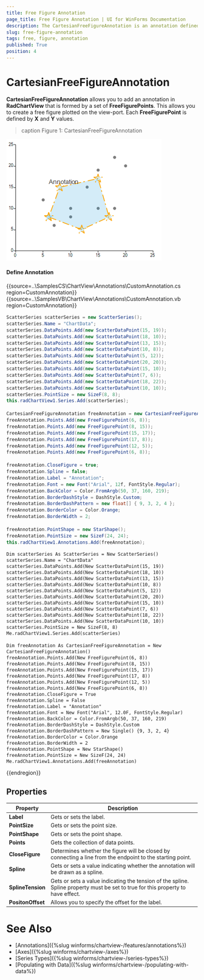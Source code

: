```yaml
---
title: Free Figure Annotation
page_title: Free Figure Annotation | UI for WinForms Documentation
description: The CartesianFreeFigureAnnotation is an annotation defined by a set of data points to form a free figure.
slug: free-figure-annotation
tags: free, figure, annotation
published: True
position: 4 
---
```


# CartesianFreeFigureAnnotation

**CartesianFreeFigureAnnotation** allows you to add an annotation in **RadChartView** that is formed by a set of **FreeFigurePoints**. This allows you to create a free figure plotted on the view-port. Each **FreeFigurePoint** is defined by **X** and **Y** values. 

>caption Figure 1: CartesianFreeFigureAnnotation

![free-figure-annotation 001](images/free-figure-annotation001.png)

#### Define Annotation

{{source=..\SamplesCS\ChartView\Annotations\CustomAnnotation.cs region=CustomAnnotation}} 
{{source=..\SamplesVB\ChartView\Annotations\CustomAnnotation.vb region=CustomAnnotation}} 

````C#
ScatterSeries scatterSeries = new ScatterSeries();
scatterSeries.Name = "ChartData";
scatterSeries.DataPoints.Add(new ScatterDataPoint(15, 19));
scatterSeries.DataPoints.Add(new ScatterDataPoint(18, 10));
scatterSeries.DataPoints.Add(new ScatterDataPoint(13, 15));
scatterSeries.DataPoints.Add(new ScatterDataPoint(10, 8));
scatterSeries.DataPoints.Add(new ScatterDataPoint(5, 12));
scatterSeries.DataPoints.Add(new ScatterDataPoint(20, 20));
scatterSeries.DataPoints.Add(new ScatterDataPoint(15, 10));
scatterSeries.DataPoints.Add(new ScatterDataPoint(7, 6));
scatterSeries.DataPoints.Add(new ScatterDataPoint(18, 22));
scatterSeries.DataPoints.Add(new ScatterDataPoint(10, 10));
scatterSeries.PointSize = new SizeF(8, 8);
this.radChartView1.Series.Add(scatterSeries);

CartesianFreeFigureAnnotation freeAnnotation = new CartesianFreeFigureAnnotation();
freeAnnotation.Points.Add(new FreeFigurePoint(6, 8));
freeAnnotation.Points.Add(new FreeFigurePoint(8, 15));
freeAnnotation.Points.Add(new FreeFigurePoint(15, 17));
freeAnnotation.Points.Add(new FreeFigurePoint(17, 8));
freeAnnotation.Points.Add(new FreeFigurePoint(12, 5));
freeAnnotation.Points.Add(new FreeFigurePoint(6, 8));

freeAnnotation.CloseFigure = true;
freeAnnotation.Spline = false;
freeAnnotation.Label = "Annotation";
freeAnnotation.Font = new Font("Arial", 12f, FontStyle.Regular);
freeAnnotation.BackColor = Color.FromArgb(50, 37, 160, 219);
freeAnnotation.BorderDashStyle = DashStyle.Custom;
freeAnnotation.BorderDashPattern = new float[] { 9, 3, 2, 4 };
freeAnnotation.BorderColor = Color.Orange;
freeAnnotation.BorderWidth = 2;

freeAnnotation.PointShape = new StarShape();
freeAnnotation.PointSize = new SizeF(24, 24);
this.radChartView1.Annotations.Add(freeAnnotation);


````
````VB.NET
Dim scatterSeries As ScatterSeries = New ScatterSeries()
scatterSeries.Name = "ChartData"
scatterSeries.DataPoints.Add(New ScatterDataPoint(15, 19))
scatterSeries.DataPoints.Add(New ScatterDataPoint(18, 10))
scatterSeries.DataPoints.Add(New ScatterDataPoint(13, 15))
scatterSeries.DataPoints.Add(New ScatterDataPoint(10, 8))
scatterSeries.DataPoints.Add(New ScatterDataPoint(5, 12))
scatterSeries.DataPoints.Add(New ScatterDataPoint(20, 20))
scatterSeries.DataPoints.Add(New ScatterDataPoint(15, 10))
scatterSeries.DataPoints.Add(New ScatterDataPoint(7, 6))
scatterSeries.DataPoints.Add(New ScatterDataPoint(18, 22))
scatterSeries.DataPoints.Add(New ScatterDataPoint(10, 10))
scatterSeries.PointSize = New SizeF(8, 8)
Me.radChartView1.Series.Add(scatterSeries)

Dim freeAnnotation As CartesianFreeFigureAnnotation = New CartesianFreeFigureAnnotation()
freeAnnotation.Points.Add(New FreeFigurePoint(6, 8))
freeAnnotation.Points.Add(New FreeFigurePoint(8, 15))
freeAnnotation.Points.Add(New FreeFigurePoint(15, 17))
freeAnnotation.Points.Add(New FreeFigurePoint(17, 8))
freeAnnotation.Points.Add(New FreeFigurePoint(12, 5))
freeAnnotation.Points.Add(New FreeFigurePoint(6, 8))
freeAnnotation.CloseFigure = True
freeAnnotation.Spline = False
freeAnnotation.Label = "Annotation"
freeAnnotation.Font = New Font("Arial", 12.0F, FontStyle.Regular)
freeAnnotation.BackColor = Color.FromArgb(50, 37, 160, 219)
freeAnnotation.BorderDashStyle = DashStyle.Custom
freeAnnotation.BorderDashPattern = New Single() {9, 3, 2, 4}
freeAnnotation.BorderColor = Color.Orange
freeAnnotation.BorderWidth = 2
freeAnnotation.PointShape = New StarShape()
freeAnnotation.PointSize = New SizeF(24, 24)
Me.radChartView1.Annotations.Add(freeAnnotation)

````

{{endregion}}

## Properties

|Property|Description|
|----|----|
|**Label**|Gets or sets the label.|
|**PointSize**|Gets or sets the point size.|
|**PointShape**|Gets or sets the point shape.|
|**Points**|Gets the collection of data points.|
|**CloseFigure**|Determines whether the figure will be closed by connecting a line from the endpoint to the starting point.|
|**Spline**|Gets or sets a value indicating whether the annotation will be drawn as a spline.|
|**SplineTension**|Gets or sets a value indicating the tension of the spline. Spline property must be set to true for this property to have effect.|
|**PositonOffset**|Allows you to specify the offset for the label.|


# See Also

* [Annotations]({%slug winforms/chartview-/features/annotations%})
* [Axes]({%slug winforms/chartview-/axes%})
* [Series Types]({%slug winforms/chartview-/series-types%})
* [Populating with Data]({%slug winforms/chartview-/populating-with-data%})
